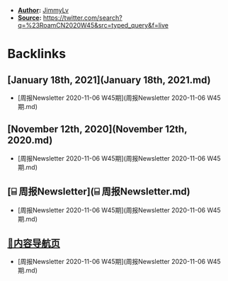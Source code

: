 - **[Author](Author.md):** [JimmyLv](JimmyLv.md)
- **[Source](Source.md):** https://twitter.com/search?q=%23RoamCN2020W45&src=typed_query&f=live

# Backlinks
## [January 18th, 2021](January 18th, 2021.md)
- [周报Newsletter 2020-11-06 W45期](周报Newsletter 2020-11-06 W45期.md)

## [November 12th, 2020](November 12th, 2020.md)
- [周报Newsletter 2020-11-06 W45期](周报Newsletter 2020-11-06 W45期.md)

## [⌸ 周报Newsletter](⌸ 周报Newsletter.md)
- [周报Newsletter 2020-11-06 W45期](周报Newsletter 2020-11-06 W45期.md)

## [🎈内容导航页](🎈内容导航页.md)
- [周报Newsletter 2020-11-06 W45期](周报Newsletter 2020-11-06 W45期.md)

